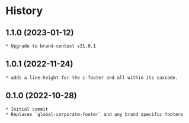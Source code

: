 # History

## 1.1.0 (2023-01-12)
    * Upgrade to brand-context v31.0.1

## 1.0.1 (2022-11-24)
    * adds a line-height for the c-footer and all within its cascade.

## 0.1.0 (2022-10-28)
    * Initial commit
    * Replaces `global-corporate-footer` and any brand specific footers